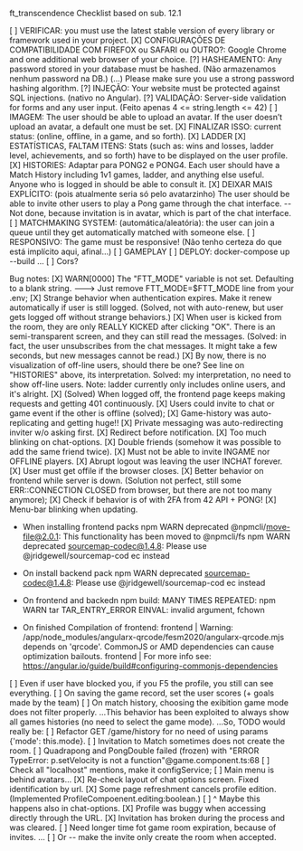 ft_transcendence
Checklist based on sub. 12.1

[ ]	VERIFICAR: you must use the latest stable version of every library or framework used in your project.
[X] CONFIGURAÇÕES DE COMPATIBILIDADE COM FIREFOX ou SAFARI ou OUTRO?: Google Chrome and one additional web browser of your choice.
[?]	HASHEAMENTO: Any password stored in your database must be hashed. (Não armazenamos nenhum password na DB.) (...) Please make sure you use a strong password hashing algorithm.
[?] INJEÇÃO: Your website must be protected against SQL injections. (nativo no Angular).
[?] VALIDAÇÃO: Server-side validation for forms and any user input. (Feito apenas 4 <= string.length <= 42)
[ ] IMAGEM: The user should be able to upload an avatar. If the user doesn’t upload an avatar, a default one must be set.
[X] FINALIZAR ISSO: current status: (online, offline, in a game, and so forth).
[X] LADDER
[X] ESTATÍSTICAS, FALTAM ITENS: Stats (such as: wins and losses, ladder level, achievements, and so forth) have to be displayed on the user profile.
[X] HISTORIES: Adaptar para PONG2 e PONG4. Each user should have a Match History including 1v1 games, ladder, and anything else useful. Anyone who is logged in should be able to consult it.
[X] DEIXAR MAIS EXPLÍCITO: (pois atualmente seria só pelo avatarzinho) The user should be able to invite other users to play a Pong game through the chat interface. -- Not done, because invitation is in avatar, which is part of the chat interface.
[ ] MATCHMAKING SYSTEM: (automática/aleatória): the user can join a queue until they get automatically matched with someone else.
[ ] RESPONSIVO: The game must be responsive! (Não tenho certeza do que está implícito aqui, afinal...)
[ ] GAMEPLAY
[ ] DEPLOY: docker-compose up --build
... [ ] Cors?

Bug notes:
[X] WARN[0000] The "FTT_MODE" variable is not set. Defaulting to a blank string. 
---> Just remove FTT_MODE=$FTT_MODE line from your .env;
[X] Strange behavior when authentication expires. Make it renew automatically if user is still logged. (Solved, not with auto-renew, but user gets logged off without strange behaviors.)
[X] When user is kicked from the room, they are only REALLY KICKED after clicking "OK". There is an semi-transparent screen, and they can still read the messages. (Solved: in fact, the user unsubscribes from the chat messages. It might take a few seconds, but new messages cannot be read.)
[X] By now, there is no visualization of off-line users, should there be one? See line on "HISTORIES" above, its interpretation. Solved: my interpretation, no need to show off-line users. Note: ladder currently only includes online users, and it's alright.
[X] (Solved) When logged off, the frontend page keeps making requests and getting 401 continuously.
[X] Users could invite to chat or game event if the other is offline (solved);
[X] Game-history was auto-replicating and getting huge!!
[X] Private messaging was auto-redirecting inviter w/o asking first.
[X] Redirect before notification.
[X] Too much blinking on chat-options.
[X] Double friends (somehow it was possible to add the same friend twice).
[X] Must not be able to invite INGAME nor OFFLINE players.
[X] Abrupt logout was leaving the user INCHAT forever.
[X] User must get offile if the browser closes.
[X] Better behavior on frontend while server is down. (Solution not perfect, still some ERR::CONNECTION CLOSED from browser, but there are not too many anymore);
[X] Check if behavior is of with 2FA from 42 API + PONG!
[X] Menu-bar blinking when updating.

- When installing frontend packs
npm WARN deprecated @npmcli/move-file@2.0.1: This functionality has been moved 
to @npmcli/fs
npm WARN deprecated sourcemap-codec@1.4.8: Please use @jridgewell/sourcemap-cod
ec instead

- On install backend pack
npm WARN deprecated sourcemap-codec@1.4.8: Please use @jridgewell/sourcemap-cod
ec instead

- On frontend and backedn npm build:
MANY TIMES REPEATED:
npm WARN tar TAR_ENTRY_ERROR EINVAL: invalid argument, fchown

- On finished Compilation of frontend:
frontend                    | Warning: /app/node_modules/angularx-qrcode/fesm2020/angularx-qrcode.mjs depends on 'qrcode'. CommonJS 
or AMD dependencies can cause optimization bailouts.
frontend                    | For more info see: https://angular.io/guide/build#configuring-commonjs-dependencies

[ ] Even if user have blocked you, if you F5 the profile, you still can see everything.
[ ] On saving the game record, set the user scores (+ goals made by the team)
[ ] On match history, choosing the exibition game mode does not filter properly.
    ...This behavior has been exploited to always show all games histories (no need to select the game mode).
	...So, TODO would really be: [ ] Refactor GET /game/history for no need of using params {'mode': this.mode}.
[ ] Invitation to Match sometimes does not create the room.
[ ] Quadrapong and PongDouble failed (frozen) with "ERROR TypeError: p.setVelocity is not a function"@game.component.ts:68
[ ] Check all "localhost" mentions, make it configService;
[ ] Main menu is behind avatars...
[X] Re-check layout of chat options screen. Fixed identification by url.
[X] Some page refreshment cancels profile edition. (Implemented ProfileCompoenent.editing:boolean.)
[ ] ^ Maybe this happens also in chat-options.
[X] Profile was buggy when accessing directly through the URL.
[X] Invitation has broken during the process and was cleared.
[ ] Need longer time fot game room expiration, because of invites.
... [ ] Or -- make the invite only create the room when accepted.
